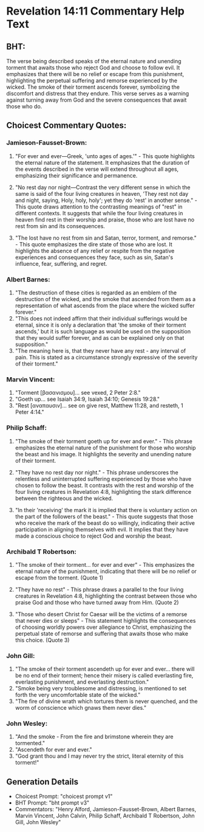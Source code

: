 # Revelation 14:11 Commentary Help Text

## BHT:
The verse being described speaks of the eternal nature and unending torment that awaits those who reject God and choose to follow evil. It emphasizes that there will be no relief or escape from this punishment, highlighting the perpetual suffering and remorse experienced by the wicked. The smoke of their torment ascends forever, symbolizing the discomfort and distress that they endure. This verse serves as a warning against turning away from God and the severe consequences that await those who do.

## Choicest Commentary Quotes:
### Jamieson-Fausset-Brown:
1. "For ever and ever—Greek, 'unto ages of ages.'" - This quote highlights the eternal nature of the statement. It emphasizes that the duration of the events described in the verse will extend throughout all ages, emphasizing their significance and permanence.

2. "No rest day nor night—Contrast the very different sense in which the same is said of the four living creatures in heaven, 'They rest not day and night, saying, Holy, holy, holy'; yet they do 'rest' in another sense." - This quote draws attention to the contrasting meanings of "rest" in different contexts. It suggests that while the four living creatures in heaven find rest in their worship and praise, those who are lost have no rest from sin and its consequences.

3. "The lost have no rest from sin and Satan, terror, torment, and remorse." - This quote emphasizes the dire state of those who are lost. It highlights the absence of any relief or respite from the negative experiences and consequences they face, such as sin, Satan's influence, fear, suffering, and regret.

### Albert Barnes:
1. "The destruction of these cities is regarded as an emblem of the destruction of the wicked, and the smoke that ascended from them as a representation of what ascends from the place where the wicked suffer forever."
2. "This does not indeed affirm that their individual sufferings would be eternal, since it is only a declaration that 'the smoke of their torment ascends,' but it is such language as would be used on the supposition that they would suffer forever, and as can be explained only on that supposition."
3. "The meaning here is, that they never have any rest - any interval of pain. This is stated as a circumstance strongly expressive of the severity of their torment."

### Marvin Vincent:
1. "Torment [βασανισμου]... see vexed, 2 Peter 2:8." 
2. "Goeth up... see Isaiah 34:9, Isaiah 34:10; Genesis 19:28." 
3. "Rest [αναπαυσιν]... see on give rest, Matthew 11:28, and resteth, 1 Peter 4:14."

### Philip Schaff:
1. "The smoke of their torment goeth up for ever and ever." - This phrase emphasizes the eternal nature of the punishment for those who worship the beast and his image. It highlights the severity and unending nature of their torment.

2. "They have no rest day nor night." - This phrase underscores the relentless and uninterrupted suffering experienced by those who have chosen to follow the beast. It contrasts with the rest and worship of the four living creatures in Revelation 4:8, highlighting the stark difference between the righteous and the wicked.

3. "In their 'receiving' the mark it is implied that there is voluntary action on the part of the followers of the beast." - This quote suggests that those who receive the mark of the beast do so willingly, indicating their active participation in aligning themselves with evil. It implies that they have made a conscious choice to reject God and worship the beast.

### Archibald T Robertson:
1. "The smoke of their torment... for ever and ever" - This emphasizes the eternal nature of the punishment, indicating that there will be no relief or escape from the torment. (Quote 1)

2. "They have no rest" - This phrase draws a parallel to the four living creatures in Revelation 4:8, highlighting the contrast between those who praise God and those who have turned away from Him. (Quote 2)

3. "Those who desert Christ for Caesar will be the victims of a remorse that never dies or sleeps" - This statement highlights the consequences of choosing worldly powers over allegiance to Christ, emphasizing the perpetual state of remorse and suffering that awaits those who make this choice. (Quote 3)

### John Gill:
1. "The smoke of their torment ascendeth up for ever and ever... there will be no end of their torment; hence their misery is called everlasting fire, everlasting punishment, and everlasting destruction."
2. "Smoke being very troublesome and distressing, is mentioned to set forth the very uncomfortable state of the wicked."
3. "The fire of divine wrath which tortures them is never quenched, and the worm of conscience which gnaws them never dies."

### John Wesley:
1. "And the smoke - From the fire and brimstone wherein they are tormented."
2. "Ascendeth for ever and ever."
3. "God grant thou and I may never try the strict, literal eternity of this torment!"


## Generation Details
- Choicest Prompt: "choicest prompt v1"
- BHT Prompt: "bht prompt v3"
- Commentators: "Henry Alford, Jamieson-Fausset-Brown, Albert Barnes, Marvin Vincent, John Calvin, Philip Schaff, Archibald T Robertson, John Gill, John Wesley"
